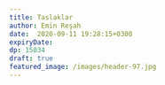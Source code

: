 ```yaml
---
title: Taslaklar 
author: Emin Reşah
date:  2020-09-11 19:28:15+0300
expiryDate:
dp: 15034
draft: true
featured_image: /images/header-97.jpg
---
```



